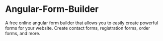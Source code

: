 # Angular-Form-Builder
A free online angular form builder that allows you to easily create powerful forms for your website. Create contact forms, registration forms, order forms, and more.
